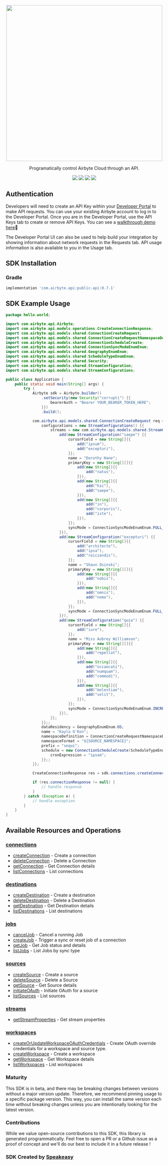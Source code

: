 <div align="center">
    <picture>
        <img src="https://user-images.githubusercontent.com/68016351/222853569-b35cc448-6481-4cf2-a237-bd5da47e94fd.png" width="500">
    </picture>
   <p>Programatically control Airbyte Cloud through an API.</p>
   <a href="https://reference.airbyte.com/reference/start"><img src="https://img.shields.io/static/v1?label=Docs&message=API Ref&color=000000&style=for-the-badge" /></a>
   <a href="https://github.com/airbytehq/airbyte-api-java-sdk/actions"><img src="https://img.shields.io/github/actions/workflow/status/airbytehq/airbyte-api-java-sdk/speakeasy_sdk_generation.yml?style=for-the-badge" /></a>
  <a href="https://opensource.org/licenses/MIT"><img src="https://img.shields.io/badge/License-MIT-blue.svg?style=for-the-badge" /></a>
  <a href="https://github.com/airbytehq/airbyte-api-java-sdk/releases"><img src="https://img.shields.io/github/v/release/airbytehq/airbyte-api-java-sdk?sort=semver&style=for-the-badge" /></a>
</div>

## Authentication

Developers will need to create an API Key within your [Developer Portal](https://portal.airbyte.com/) to make API requests. You can use your existing Airbyte account to log in to the Developer Portal. Once you are in the Developer Portal, use the API Keys tab to create or remove API Keys. You can see a [walkthrough demo here](https://www.loom.com/share/7997a7c67cd642cc8d1c72ef0dfcc4bc)🎦

The Developer Portal UI can also be used to help build your integration by showing information about network requests in the Requests tab. API usage information is also available to you in the Usage tab.

<!-- Start SDK Installation -->
## SDK Installation

### Gradle

```groovy
implementation 'com.airbyte.api:public-api:0.7.1'
```
<!-- End SDK Installation -->

## SDK Example Usage
<!-- Start SDK Example Usage -->
```java
package hello.world;

import com.airbyte.api.Airbyte;
import com.airbyte.api.models.operations.CreateConnectionResponse;
import com.airbyte.api.models.shared.ConnectionCreateRequest;
import com.airbyte.api.models.shared.ConnectionCreateRequestNamespaceDefinitionEnum;
import com.airbyte.api.models.shared.ConnectionScheduleCreate;
import com.airbyte.api.models.shared.ConnectionSyncModeEnumEnum;
import com.airbyte.api.models.shared.GeographyEnumEnum;
import com.airbyte.api.models.shared.ScheduleTypeEnumEnum;
import com.airbyte.api.models.shared.Security;
import com.airbyte.api.models.shared.StreamConfiguration;
import com.airbyte.api.models.shared.StreamConfigurations;

public class Application {
    public static void main(String[] args) {
        try {
            Airbyte sdk = Airbyte.builder()
                .setSecurity(new Security("corrupti") {{
                    bearerAuth = "Bearer YOUR_BEARER_TOKEN_HERE";
                }})
                .build();

            com.airbyte.api.models.shared.ConnectionCreateRequest req = new ConnectionCreateRequest("9bd9d8d6-9a67-44e0-b467-cc8796ed151a", "05dfc2dd-f7cc-478c-a1ba-928fc816742c") {{
                configurations = new StreamConfigurations() {{
                    streams = new com.airbyte.api.models.shared.StreamConfiguration[]{{
                        add(new StreamConfiguration("saepe") {{
                            cursorField = new String[]{{
                                add("ipsum"),
                                add("excepturi"),
                            }};
                            name = "Dorothy Hane";
                            primaryKey = new String[][]{{
                                add(new String[]{{
                                    add("natus"),
                                }}),
                                add(new String[]{{
                                    add("hic"),
                                    add("saepe"),
                                }}),
                                add(new String[]{{
                                    add("in"),
                                    add("corporis"),
                                    add("iste"),
                                }}),
                            }};
                            syncMode = ConnectionSyncModeEnumEnum.FULL_REFRESH_APPEND;
                        }}),
                        add(new StreamConfiguration("excepturi") {{
                            cursorField = new String[]{{
                                add("architecto"),
                                add("ipsa"),
                                add("reiciendis"),
                            }};
                            name = "Shaun Osinski";
                            primaryKey = new String[][]{{
                                add(new String[]{{
                                    add("nobis"),
                                }}),
                                add(new String[]{{
                                    add("omnis"),
                                    add("nemo"),
                                }}),
                            }};
                            syncMode = ConnectionSyncModeEnumEnum.FULL_REFRESH_APPEND;
                        }}),
                        add(new StreamConfiguration("quia") {{
                            cursorField = new String[]{{
                                add("iure"),
                            }};
                            name = "Miss Aubrey Williamson";
                            primaryKey = new String[][]{{
                                add(new String[]{{
                                    add("repellat"),
                                }}),
                                add(new String[]{{
                                    add("occaecati"),
                                    add("numquam"),
                                    add("commodi"),
                                }}),
                                add(new String[]{{
                                    add("molestiae"),
                                    add("velit"),
                                }}),
                            }};
                            syncMode = ConnectionSyncModeEnumEnum.INCREMENTAL_APPEND;
                        }}),
                    }};
                }};;
                dataResidency = GeographyEnumEnum.US;
                name = "Kayla O'Kon";
                namespaceDefinition = ConnectionCreateRequestNamespaceDefinitionEnum.CUSTOM_FORMAT;
                namespaceFormat = "${SOURCE_NAMESPACE}";
                prefix = "sequi";
                schedule = new ConnectionScheduleCreate(ScheduleTypeEnumEnum.CRON) {{
                    cronExpression = "ipsam";
                }};;
            }};            

            CreateConnectionResponse res = sdk.connections.createConnection(req);

            if (res.connectionResponse != null) {
                // handle response
            }
        } catch (Exception e) {
            // handle exception
        }
    }
}
```
<!-- End SDK Example Usage -->

<!-- Start SDK Available Operations -->
## Available Resources and Operations


### [connections](docs/connections/README.md)

* [createConnection](docs/connections/README.md#createconnection) - Create a connection
* [deleteConnection](docs/connections/README.md#deleteconnection) - Delete a Connection
* [getConnection](docs/connections/README.md#getconnection) - Get Connection details
* [listConnections](docs/connections/README.md#listconnections) - List connections

### [destinations](docs/destinations/README.md)

* [createDestination](docs/destinations/README.md#createdestination) - Create a destination
* [deleteDestination](docs/destinations/README.md#deletedestination) - Delete a Destination
* [getDestination](docs/destinations/README.md#getdestination) - Get Destination details
* [listDestinations](docs/destinations/README.md#listdestinations) - List destinations

### [jobs](docs/jobs/README.md)

* [cancelJob](docs/jobs/README.md#canceljob) - Cancel a running Job
* [createJob](docs/jobs/README.md#createjob) - Trigger a sync or reset job of a connection
* [getJob](docs/jobs/README.md#getjob) - Get Job status and details
* [listJobs](docs/jobs/README.md#listjobs) - List Jobs by sync type

### [sources](docs/sources/README.md)

* [createSource](docs/sources/README.md#createsource) - Create a source
* [deleteSource](docs/sources/README.md#deletesource) - Delete a Source
* [getSource](docs/sources/README.md#getsource) - Get Source details
* [initiateOAuth](docs/sources/README.md#initiateoauth) - Initiate OAuth for a source
* [listSources](docs/sources/README.md#listsources) - List sources

### [streams](docs/streams/README.md)

* [getStreamProperties](docs/streams/README.md#getstreamproperties) - Get stream properties

### [workspaces](docs/workspaces/README.md)

* [createOrUpdateWorkspaceOAuthCredentials](docs/workspaces/README.md#createorupdateworkspaceoauthcredentials) - Create OAuth override credentials for a workspace and source type.
* [createWorkspace](docs/workspaces/README.md#createworkspace) - Create a workspace
* [getWorkspace](docs/workspaces/README.md#getworkspace) - Get Workspace details
* [listWorkspaces](docs/workspaces/README.md#listworkspaces) - List workspaces
<!-- End SDK Available Operations -->

### Maturity

This SDK is in beta, and there may be breaking changes between versions without a major version update. Therefore, we recommend pinning usage 
to a specific package version. This way, you can install the same version each time without breaking changes unless you are intentionally 
looking for the latest version.

### Contributions

While we value open-source contributions to this SDK, this library is generated programmatically. 
Feel free to open a PR or a Github issue as a proof of concept and we'll do our best to include it in a future release !

### SDK Created by [Speakeasy](https://docs.speakeasyapi.dev/docs/using-speakeasy/client-sdks)
